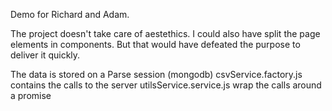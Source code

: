 Demo for Richard and Adam.

The project doesn't take care of aestethics. 
I could also have split the page elements in components. But that would have defeated the purpose to deliver it quickly.

The data is stored on a Parse session (mongodb) 
csvService.factory.js contains the calls to the server
utilsService.service.js wrap the calls around a promise


